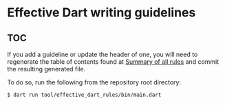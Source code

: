 # Effective Dart writing guidelines

## TOC

If you add a guideline or update the header of one,
you will need to regenerate the table of contents
found at [Summary of all rules][]
and commit the resulting generated file.

To do so, run the following from the repository root directory:

```terminal
$ dart run tool/effective_dart_rules/bin/main.dart
```

[Summary of all rules]: https://dart.dev/effective-dart#summary-of-all-rules
